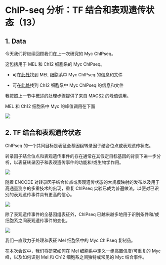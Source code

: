 # ChIP-seq 分析：TF 结合和表观遗传状态（13）



## 1. Data

今天我们将继续回顾我们在上一次研究的 Myc ChIPseq。

这包括用于 MEL 和 Ch12 细胞系的 Myc ChIPseq。

- 可在[此处](https://www.encodeproject.org/experiments/ENCSR000EUA/ "MEL")找到 MEL 细胞系中 Myc ChIPseq 的信息和文件

- 可在[此处](https://www.encodeproject.org/experiments/ENCSR000ERN/ "Ch12")找到 Ch12 细胞系中 Myc ChIPseq 的信息和文件

我按照上一节中概述的处理步骤提供了来自 MACS2 的峰值调用。

MEL 和 Ch12 细胞系中 Myc 的峰值调用在下面

![](https://swindler-typora.oss-cn-chengdu.aliyuncs.com/typora_imgs/image-20230209201148366.png)



## 2. TF 结合和表观遗传状态

ChIPseq 的一个共同目标是表征全基因组转录因子结合位点或表观遗传状态。

转录因子结合位点和表观遗传事件的存在通常在其假定目标基因的背景下进一步分析，以表征转录因子和表观遗传事件的功能和/或生物学作用。

![](https://swindler-typora.oss-cn-chengdu.aliyuncs.com/typora_imgs/image-20230209201238105.png)



随着 ENCODE 对转录因子结合位点或表观遗传状态的大规模映射的发布以及用于高通量测序的多重技术的出现，重复 ChIPseq 实验已成为普遍做法，以便对已识别的表观遗传事件具有更高的信心。

![](https://swindler-typora.oss-cn-chengdu.aliyuncs.com/typora_imgs/image-20230209201252402.png)



除了表观遗传事件的全基因组表征外，ChIPseq 已越来越多地用于识别条件和/或细胞系之间表观遗传事件的变化。

![](https://swindler-typora.oss-cn-chengdu.aliyuncs.com/typora_imgs/image-20230209201311484.png)



我们一直致力于处理和表征 Mel 细胞系中的 Myc ChIPseq 复制品。

在本次会议中，我们将研究如何在 Mel 细胞系中定义一组高置信度/可重复的 Myc 峰，以及如何识别 Mel 和 Ch12 细胞系之间独特或常见的 Myc 结合事件。